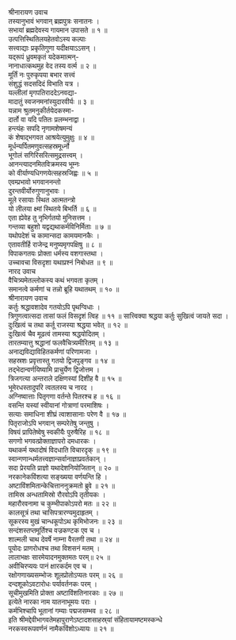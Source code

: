 श्रीनारायण उवाच  
तस्यानुभावं भगवान् ब्रह्मपुत्रः सनातनः ।  
सभायां ब्रह्मदेवस्य गायमान उपासते ॥ १ ॥  
उत्पत्तिस्थितिलयहेतवोऽस्य कल्पाः  
     सत्त्वाद्याः प्रकृतिगुणा यदीक्षयाऽऽसन् ।  
यद्‌रूपं ध्रुवमकृतं यदेकमात्मन्-  
     नानाधात्कथमुह वेद तस्य वर्त्म ॥ २ ॥  
मूर्तिं नः पुरुकृपया बभार सत्त्वं  
     संशुद्धं सदसदिदं विभाति यत्र ।  
यल्लीलां मृगपतिराददेऽनवद्या-  
     मादातुं स्वजनमनांस्युदारवीर्यः ॥ ३ ॥  
यन्नाम श्रुतमनुकीर्तयेदकस्मा-  
     दार्तो वा यदि पतितः प्रलम्भनाद्वा ।  
हन्त्यंहः सपदि नृणामशेषमन्यं  
     कं शेषाद्भगवत आश्रयेत्युमुक्षुः ॥ ४ ॥  
मूर्धन्यर्पितमणुवत्सहस्रमूर्ध्नो  
     भूगोलं सगिरिसरित्समुद्रसत्त्वम् ।  
आनन्त्यादनमितविक्रमस्य भूम्नः  
     को वीर्याण्यधिगणयेत्सहस्रजिह्वः ॥ ५ ॥  
एवम्प्रभावो भगवाननन्तो  
     दुरन्तवीर्योरुगुणानुभावः ।  
मूले रसायाः स्थित आत्मतन्त्रो  
     यो लीलया क्ष्मां स्थितये बिभर्ति ॥ ६ ॥  
एता ह्येवेह तु नृभिर्गतयो मुनिसत्तम ।  
गन्तव्या बहुशो यद्वद्यथाकर्मविनिर्मिताः ॥ ७ ॥  
यथोपदेशं च कामान्सदा कामयमानकैः ।  
एतावतीर्हि राजेन्द्र मनुष्यमृगपक्षिषु ॥ ८ ॥  
विपाकगतयः प्रोक्ता धर्मस्य वशगास्तथा ।  
उच्चावचा विसदृशा यथाप्रश्नं निबोधत ॥ ९ ॥  
नारद उवाच  
वैचित्र्यमेतल्लोकस्य कथं भगवता कृतम् ।  
समानत्वे कर्मणां च तन्नो ब्रूहि यथातथम् ॥ १० ॥  
श्रीनारायण उवाच  
कर्तुः श्रद्धावशादेव गतयोऽपि पृथग्विधाः ।  
त्रिगुणत्वात्सदा तासां फलं विसदृशं त्विह ॥ ११ ॥
सात्त्विक्या श्रद्धया कर्तुः सुखित्वं जायते सदा ।  
दुःखित्वं च तथा कर्तू राजस्या श्रद्धया भवेत् ॥ १२ ॥  
दुःखित्वं चैव मूढत्वं तामस्या श्रद्धयोदितम् ।  
तारतम्यात्तु श्रद्धानां फलवैचित्र्यमीरितम् ॥ १३ ॥  
अनाद्यविद्याविहितकर्मणां परिणामजाः ।  
सहस्रशः प्रवृत्तास्तु गतयो द्विजपुङ्गव ॥ १४ ॥  
तद्भेदान्वर्णयिष्यामि प्राचुर्येण द्विजोत्तम ।  
त्रिजगत्या अन्तराले दक्षिणस्यां दिशीह वै ॥ १५ ॥  
भूमेरधस्तादुपरि त्वतलस्य च नारद ।  
अग्निष्वात्ताः पितृगणा वर्तन्ते पितरश्च ह ॥ १६ ॥  
वसन्ति यस्यां स्वीयानां गोत्राणां परमाशिषः ।  
सत्याः समाधिना शीघ्रं त्वाशासानाः परेण वै ॥ १७ ॥  
पितृराजोऽपि भगवान् सम्परेतेषु जन्तुषु ।  
विषयं प्रापितेष्वेषु स्वकीयैः पुरुषैरिह ॥ १८ ॥  
सगणो भगवत्प्रोक्ताज्ञापरो दमधारकः ।  
यथाकर्म यथादोषं विदधाति विचारदृक् ॥ १९ ॥  
स्वान्गणान्धर्मतत्त्वज्ञान्सर्वानाज्ञाप्रवर्तकान् ।  
सदा प्रेरयति प्राज्ञो यथादेशनियोजितान् ॥ २० ॥  
नरकानेकविंशत्या सङ्ख्यया वर्णयन्ति हि ।  
अष्टाविंशमितान्केचित्ताननुक्रमतो ब्रुवे ॥ २१ ॥  
तामिस्र अन्धतामिस्रो रौरवोऽपि तृतीयकः ।  
महारौरवनामा च कुम्भीपाकोऽपरो मतः ॥ २२ ॥  
कालसूत्रं तथा चासिपत्रारण्यमुदाहृतम् ।  
सूकरस्य मुखं चान्धकूपोऽथ कृमिभोजनः ॥ २३ ॥  
सन्दंशस्तप्तमूर्तिश्च वज्रकण्टक एव च ।  
शाल्मली चाथ देवर्षे नाम्ना वैरतणी तथा ॥ २४ ॥  
पूयोदः प्राणरोधश्च तथा विशसनं मतम् ।  
लालाभक्षः सारमेयादनमुक्तमतः परम्॥ २५ ॥  
अवीचिरप्ययः पानं क्षारकर्दम एव च ।  
रक्षोगणाख्यसम्भोजः शूलप्रोतोऽप्यतः परम् ॥ २६ ॥  
दन्दशूकोऽवटारोधः पर्यावर्तनकः परम् ।  
सूचीमुखमिति प्रोक्ता अष्टाविंशतिनारकाः ॥ २७ ॥  
इत्येते नारका नाम यातनाभूमयः पराः ।  
कर्मभिश्चापि भूतानां गम्याः पद्मजसम्भव ॥ २८ ॥  
इति श्रीमद्देवीभागवतेमहापुराणेऽष्टादशसाहस्र्यां संहितायामष्टमस्कन्धे  
नरकस्वरूपवर्णनं नामैकविंशोऽध्यायः ॥ २१ ॥
